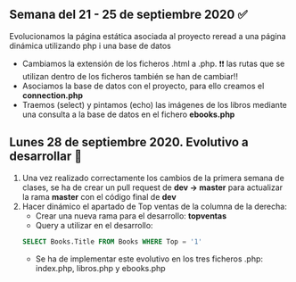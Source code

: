 ## Semana del 21 - 25 de septiembre 2020 :white_check_mark:
Evolucionamos la página estática asociada al proyecto reread a una página dinámica utilizando php i una base de datos
- Cambiamos la extensión de los ficheros .html a .php. :exclamation::exclamation: las rutas que se utilizan dentro de los ficheros también se han de cambiar!!
- Asociamos la base de datos con el proyecto, para ello creamos el **connection.php**
- Traemos (select) y pintamos (echo) las imágenes de los libros mediante una consulta a la base de datos en el fichero **ebooks.php**

## Lunes 28 de septiembre 2020. Evolutivo a desarrollar :loudspeaker:
1. Una vez realizado correctamente los cambios de la primera semana de clases, se ha de crear un pull request de **dev → master** para actualizar la rama **master** con el código final de **dev**
2. Hacer dinámico el apartado de Top ventas de la columna de la derecha:
    - Crear una nueva rama para el desarrollo: **topventas**
    - Query a utilizar en el desarrollo:
    ```sql
    SELECT Books.Title FROM Books WHERE Top = '1'
    ```
    - Se ha de implementar este evolutivo en los tres ficheros .php: index.php, libros.php y ebooks.php
